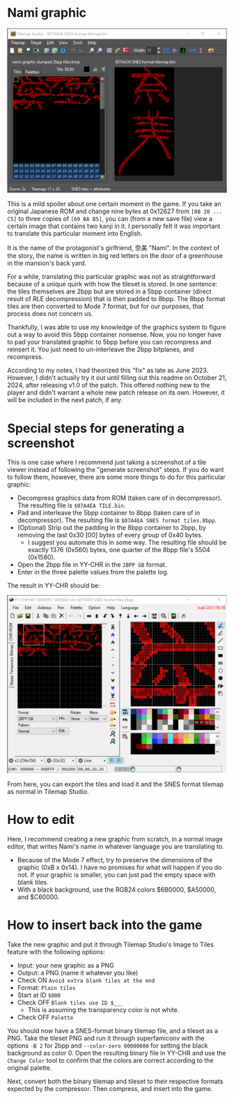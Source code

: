 # Nami graphic
![Tilemap Studio screenshot](trimmed%20nami%20graphic%20tiles%20-%20tilemap%20studio.png)

This is a mild spoiler about one certain moment in the game. If you take an
original Japanese ROM and change nine bytes at 0x12627 from `[08 20 ... C5]`
to three copies of `[69 BA B5]`, you can (from a new save file) view a certain
image that contains two kanji in it. I personally felt it was important to
translate this particular moment into English.

It is the name of the protagonist's girlfriend, 奈美 "Nami". In the context of
the story, the name is written in big red letters on the door of a greenhouse in
the mansion's back yard.

For a while, translating this particular graphic was not as straightforward
because of a unique quirk with how the tileset is stored. In one sentence: the
tiles themselves are 2bpp but are stored in a 5bpp container (direct result of
RLE decompression) that is then padded to 8bpp. The 8bpp format tiles are then
converted to Mode 7 format, but for our purposes, that process does not concern us.

Thankfully, I was able to use my knowledge of the graphics system to figure out
a way to avoid this 5bpp container nonsense. Now, you no longer have to pad your
translated graphic to 5bpp before you can recompress and reinsert it. You just
need to un-interleave the 2bpp bitplanes, and recompress.

According to my notes, I had theorized this "fix" as late as June 2023. However,
I didn't actually try it out until filling out this readme on October 21, 2024,
after releasing v1.0 of the patch. This offered nothing new to the player and
didn't warrant a whole new patch release on its own. However, it will be
included in the next patch, if any.

# Special steps for generating a screenshot
This is one case where I recommend just taking a screenshot of a tile viewer
instead of following the "generate screenshot" steps. If you do want to follow
them, however, there are some more things to do for this particular graphic:
- Decompress graphics data from ROM (taken care of in decompressor).
  The resulting file is `$07A4EA TILE.bin`.
- Pad and interleave the 5bpp container to 8bpp (taken care of in decompressor).
  The resulting file is `$07A4EA SNES format tiles.8bpp`.
- (Optional) Strip out the padding in the 8bpp container to 2bpp, by removing
  the last 0x30 [00] bytes of every group of 0x40 bytes.
  - I suggest you automate this in some way. The resulting file should be exactly
    1376 (0x560) bytes, one quarter of the 8bpp file's 5504 (0x1580).
- Open the 2bpp file in YY-CHR in the `2BPP GB` format.
- Enter in the three palette values from the palette log.

The result in YY-CHR should be:

![YY-CHR screenshot](trimmed%20nami%20graphic%20tiles%20-%20yychr.png)

From here, you can export the tiles and load it and the SNES format tilemap as
normal in Tilemap Studio.

# How to edit
Here, I recommend creating a new graphic from scratch, in a normal image editor,
that writes Nami's name in whatever language you are translating to.
- Because of the Mode 7 effect, try to preserve the dimensions of the graphic
  (0xB x 0x14). I have no promises for what will happen if you do not.
  If your graphic is smaller, you can just pad the empty space with blank tiles.
- With a black background, use the RGB24 colors $6B0000, $A50000, and $C60000.

# How to insert back into the game
Take the new graphic and put it through Tilemap Studio's Image to Tiles feature
with the following options:
- Input: your new graphic as a PNG
- Output: a PNG (name it whatever you like)
- Check ON `Avoid extra blank tiles at the end`
- Format: `Plain tiles`
- Start at ID `$000`
- Check OFF `Blank tiles use ID $___`
  - This is assuming the transparency color is not white.
- Check OFF `Palette`

You should now have a SNES-format binary tilemap file, and a tileset as a PNG.
Take the tileset PNG and run it through superfamiconv with the options `-B 2`
for 2bpp and `--color-zero 00000000` for setting the black background as color 0.
Open the resulting binary file in YY-CHR and use the `Change Color` tool to
confirm that the colors are correct according to the original palette.

Next, convert both the binary tilemap and tileset to their respective formats
expected by the compressor. Then compress, and insert into the game.